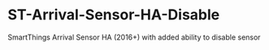 # ST-Arrival-Sensor-HA-Disable
SmartThings Arrival Sensor HA (2016+) with added ability to disable sensor
